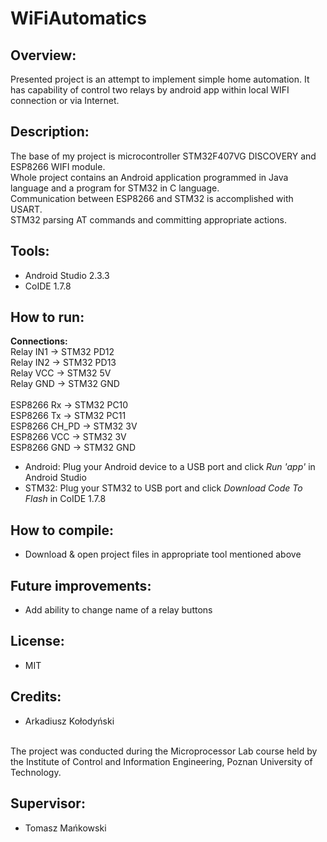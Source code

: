 # WiFiAutomatics

<h2>Overview:</h2>
Presented project is an attempt to implement simple home automation.
It has capability of control two relays by android app within local WIFI connection or via Internet.

<h2>Description:</h2>
The base of my project is microcontroller STM32F407VG DISCOVERY and ESP8266 WIFI module.<br>
Whole project contains an Android application programmed in Java language and a program for STM32 in C language.<br>
Communication between ESP8266 and STM32 is accomplished with USART.<br>
STM32 parsing AT commands and committing appropriate actions.

<h2>Tools:</h2>

- Android Studio 2.3.3
- CoIDE 1.7.8

<h2>How to run:</h2>

<b>Connections:</b><br>
Relay IN1 -> STM32 PD12<br>
Relay IN2 -> STM32 PD13<br>
Relay VCC -> STM32 5V<br>
Relay GND -> STM32 GND<br>
<br>
ESP8266 Rx -> STM32 PC10<br>
ESP8266 Tx -> STM32 PC11<br>
ESP8266 CH_PD -> STM32 3V<br>
ESP8266 VCC -> STM32 3V<br>
ESP8266 GND -> STM32 GND<br>

- Android: Plug your Android device to a USB port and click <i>Run 'app'</i> in Android Studio
- STM32: Plug your STM32 to USB port and click <i>Download Code To Flash</i> in CoIDE 1.7.8

<h2>How to compile:</h2> 

- Download & open project files in appropriate tool mentioned above

<h2>Future improvements:</h2>

- Add ability to change name of a relay buttons

<h2>License:</h2>

- MIT

<h2>Credits:</h2>

- Arkadiusz Kołodyński
<br>
The project was conducted during the Microprocessor Lab course held by the Institute of Control and Information Engineering, Poznan University of Technology.

<h2>Supervisor:</h2>

- Tomasz Mańkowski

